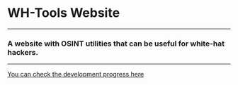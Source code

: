 # WH-Tools Website
---
### A website with OSINT utilities that can be useful for white-hat hackers.
___
[You can check the development progress here](https://jorseey.github.io/white-hacker-tools-web-site/)
